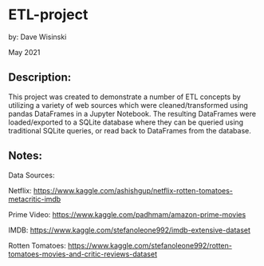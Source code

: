 # ETL-project

by: Dave Wisinski

May 2021

## Description:
This project was created to demonstrate a number of ETL concepts by utilizing a variety of web sources which were cleaned/transformed using pandas DataFrames in a Jupyter Notebook. The resulting DataFrames were loaded/exported to a SQLite database where they can be queried using traditional SQLite queries, or read back to DataFrames from the database.

## Notes:
Data Sources:

Netflix: https://www.kaggle.com/ashishgup/netflix-rotten-tomatoes-metacritic-imdb

Prime Video: https://www.kaggle.com/padhmam/amazon-prime-movies

IMDB: https://www.kaggle.com/stefanoleone992/imdb-extensive-dataset

Rotten Tomatoes: https://www.kaggle.com/stefanoleone992/rotten-tomatoes-movies-and-critic-reviews-dataset